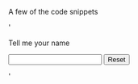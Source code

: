 A few of the code snippets

'
<html>
<body>

<p>Tell me your name</p>

<form onreset="popFunction()">
<input type="text" id="userInput" oninput="newFunction()">
<input type="reset">

<p id="userName"></p>

<script>
function newFunction() {
var x = document.getElementById("userInput").value;
document.getElementById("userName").innerHTML = "How cool is that " + x + "? Now press the rest button";
}
function popFunction() {
alert("Thanks for playing! Now try a code of your own.");
}
</script>

</body>
</html>

'
